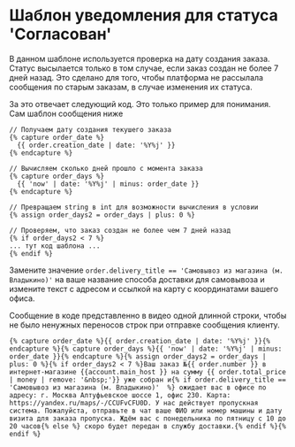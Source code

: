 # Шаблон уведомления для статуса 'Согласован'

В данном шаблоне используется проверка на дату создания заказа. Статус высылается только в том случае, если заказ создан не более 7 дней назад. Это сделано для того, чтобы платформа не рассылала сообщения по старым заказам, в случае изменения их статуса.

За это отвечает следующий код. Это только пример для понимания. Сам шаблон сообщения ниже
```
// Получаем дату создания текушего заказа
{% capture order_date %}
  {{ order.creation_date | date: '%Y%j' }}
{% endcapture %}

// Вычисляем сколько дней прошло с момента заказа
{% capture order_days %}
  {{ 'now' | date: '%Y%j' | minus: order_date }}
{% endcapture %}

// Превращаем string в int для возможности вычисления в условии
{% assign order_days2 = order_days | plus: 0 %}

// Проверяем, что заказ создан не более чем 7 дней назад
{% if order_days2 < 7 %}
... тут код шаблона ...
{% endif %}
```

Замените значение `order.delivery_title == 'Самовывоз из магазина (м. Владыкино)'` на ваше название способа доставки для самовывоза и измените текст с адресом и ссылкой на карту с координатами вашего офиса.

Сообщение в коде представленно в видео одной длинной строки, чтобы не было ненужных переносов строк при отправке сообщения клиенту.


```
{% capture order_date %}{{ order.creation_date | date: '%Y%j' }}{% endcapture %}{% capture order_days %}{{ 'now' | date: '%Y%j' | minus: order_date }}{% endcapture %}{% assign order_days2 = order_days | plus: 0 %}{% if order_days2 < 7 %}Ваш заказ №{{ order.number }} в интернет-магазине {{account.main_host }} на сумму {{ order.total_price | money | remove: '&nbsp;'}} уже собран и{% if order.delivery_title == 'Самовывоз из магазина (м. Владыкино)'  %} ожидает вас в офисе по адресу: г. Москва Алтуфьевское шоссе 1, офис 230. Карта: https://yandex.ru/maps/-/CCUFvCFU0D. У нас действует пропускная система. Пожалуйста, отправьте в чат ваше ФИО или номер машины и дату визита для заказа пропуска. Ждём вас с понедельника по пятницу с 10 до 20 часов{% else %} скоро будет передан в службу доставки.{% endif %}{% endif %}

```
